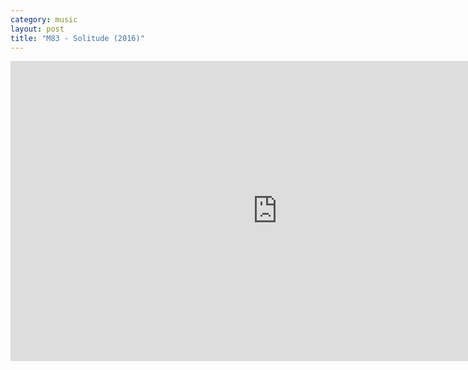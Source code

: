 ```yaml
---
category: music
layout: post
title: "M83 - Solitude (2016)"
---
```


<div class="video-wrapper">
  <iframe width="853" height="480" src="https://www.youtube-nocookie.com/embed/8HA6kS5WeYw" frameborder="0" allowfullscreen></iframe>
</div>

